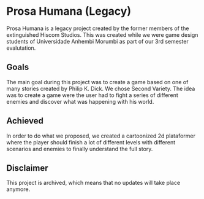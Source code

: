 # Prosa Humana (Legacy)
Prosa Humana is a legacy project created by the former members of the extinguished Hiscom Studios. This was created while we were game design students of Universidade Anhembi Morumbi as part of our 3rd semester evalutation.

<h2> Goals </h2>
<p>
  The main goal during this project was to create a game based on one of many stories created by Philip K. Dick. We chose Second Variety. The idea was to create a game were the user had to fight a series of different enemies and discover what was happening with his world.
</p>

<h2> Achieved </h2>
<p>
  In order to do what we proposed, we created a cartoonized 2d plataformer where the player should finish a lot of different levels with different scenarios and enemies to finally understand the full story.
</p>

<h2> Disclaimer </h2>
<p>
  This project is archived, which means that no updates will take place anymore.
</p>
